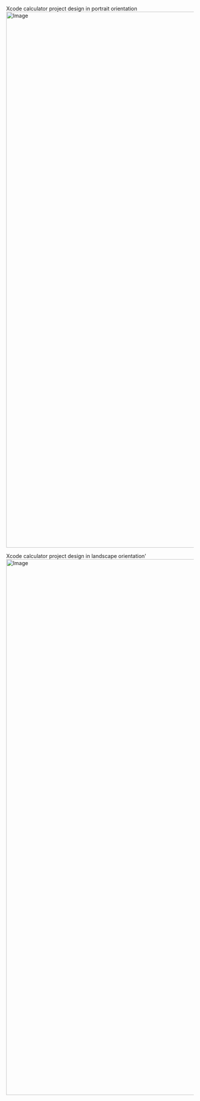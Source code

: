 Xcode calculator project design in portrait orientation
<img width="1440" alt="Image" src="https://github.com/user-attachments/assets/a6dbb4ba-775d-4fd4-95fd-0687fa3cc62a" />

Xcode calculator project design in landscape orientation'
<img width="1440" alt="Image" src="https://github.com/user-attachments/assets/0188a154-4f2f-4b62-a75b-de58af6ed9c7" />
